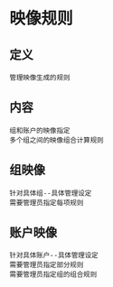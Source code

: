 <!--
Author: 闫刚 (yes7rose@sina.com)
映像规则.md (c) 2020
Desc: description
Created:  2020-10-10T02:38:50.211Z
Modified: !date!
-->

# 映像规则

## 定义

    管理映像生成的规则

## 内容

    组和账户的映像指定
    多个组之间的映像组合计算规则

## 组映像

    针对具体组--具体管理设定
    需要管理员指定每项规则

## 账户映像

    针对具体账户--具体管理设定
    需要管理员指定部分规则
    需要管理员指定组的组合规则
